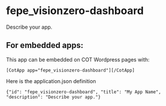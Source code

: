 fepe_visionzero-dashboard
===========
Describe your app.

For embedded apps:
------------------
This app can be embedded on COT Wordpress pages with:

`[CotApp app="fepe_visionzero-dashboard"][/CotApp]`

Here is the application.json definition

`{"id": "fepe_visionzero-dashboard", "title": "My App Name", "description": "Describe your app."}`
